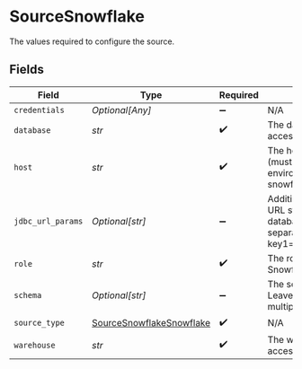 # SourceSnowflake

The values required to configure the source.


## Fields

| Field                                                                                                                                                                                            | Type                                                                                                                                                                                             | Required                                                                                                                                                                                         | Description                                                                                                                                                                                      | Example                                                                                                                                                                                          |
| ------------------------------------------------------------------------------------------------------------------------------------------------------------------------------------------------ | ------------------------------------------------------------------------------------------------------------------------------------------------------------------------------------------------ | ------------------------------------------------------------------------------------------------------------------------------------------------------------------------------------------------ | ------------------------------------------------------------------------------------------------------------------------------------------------------------------------------------------------ | ------------------------------------------------------------------------------------------------------------------------------------------------------------------------------------------------ |
| `credentials`                                                                                                                                                                                    | *Optional[Any]*                                                                                                                                                                                  | :heavy_minus_sign:                                                                                                                                                                               | N/A                                                                                                                                                                                              |                                                                                                                                                                                                  |
| `database`                                                                                                                                                                                       | *str*                                                                                                                                                                                            | :heavy_check_mark:                                                                                                                                                                               | The database you created for Airbyte to access data.                                                                                                                                             | AIRBYTE_DATABASE                                                                                                                                                                                 |
| `host`                                                                                                                                                                                           | *str*                                                                                                                                                                                            | :heavy_check_mark:                                                                                                                                                                               | The host domain of the snowflake instance (must include the account, region, cloud environment, and end with snowflakecomputing.com).                                                            | accountname.us-east-2.aws.snowflakecomputing.com                                                                                                                                                 |
| `jdbc_url_params`                                                                                                                                                                                | *Optional[str]*                                                                                                                                                                                  | :heavy_minus_sign:                                                                                                                                                                               | Additional properties to pass to the JDBC URL string when connecting to the database formatted as 'key=value' pairs separated by the symbol '&'. (example: key1=value1&key2=value2&key3=value3). |                                                                                                                                                                                                  |
| `role`                                                                                                                                                                                           | *str*                                                                                                                                                                                            | :heavy_check_mark:                                                                                                                                                                               | The role you created for Airbyte to access Snowflake.                                                                                                                                            | AIRBYTE_ROLE                                                                                                                                                                                     |
| `schema`                                                                                                                                                                                         | *Optional[str]*                                                                                                                                                                                  | :heavy_minus_sign:                                                                                                                                                                               | The source Snowflake schema tables. Leave empty to access tables from multiple schemas.                                                                                                          | AIRBYTE_SCHEMA                                                                                                                                                                                   |
| `source_type`                                                                                                                                                                                    | [SourceSnowflakeSnowflake](../../models/shared/sourcesnowflakesnowflake.md)                                                                                                                      | :heavy_check_mark:                                                                                                                                                                               | N/A                                                                                                                                                                                              |                                                                                                                                                                                                  |
| `warehouse`                                                                                                                                                                                      | *str*                                                                                                                                                                                            | :heavy_check_mark:                                                                                                                                                                               | The warehouse you created for Airbyte to access data.                                                                                                                                            | AIRBYTE_WAREHOUSE                                                                                                                                                                                |